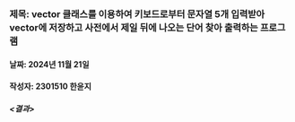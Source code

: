 ### 제목: vector 클래스를 이용하여 키보드로부터 문자열 5개 입력받아 vector에 저장하고 사전에서 제일 뒤에 나오는 단어 찾아 출력하는 프로그램
#### 날짜: 2024년 11월 21일
#### 작성자: 2301510 한윤지

##### <결과>
